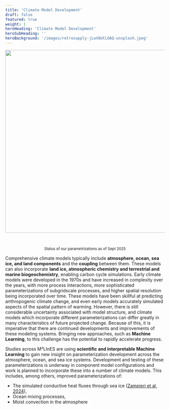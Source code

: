 ```yaml
---
title: 'Climate Model Development'
draft: false
featured: true
weight: 1
heroHeading: 'Climate Model Development'
heroSubHeading: ''
heroBackground: '/images/retrosupply-jLwVAUtLOAQ-unsplash.jpeg'
---
```


<center>
<img src="/images/research/param_status.jpg" style="width: 60vw; padding-bottom: 30px; padding-top: 0px">
</center>
<p style="text-align: center;"><small>Status of our parametrizations as of Sept 2025</small></p>


Comprehensive climate models typically include **atmosphere, ocean, sea ice, and land components** and the **coupling** between them. These models can also incorporate **land ice, atmospheric chemistry and terrestrial and marine biogeochemistry**, enabling carbon cycle simulations. Early climate models were developed in the 1970s and have increased in complexity over the years, with more process interactions, more sophisticated parameterizations of subgridscale processes, and higher spatial resolution being incorporated over time. These models have been skillful at predicting anthropogenic climate change, and even early models accurately simulated aspects of the spatial pattern of warming. However, there is still considerable uncertainty associated with model structure, and climate models which incorporate different parameterizations can differ greatly in many characteristics of future projected change. Because of this, it is imperative that there are continued developments and improvements of these modeling systems. Bringing new approaches, such as **Machine Learning**, to this challenge has the potential to rapidly accelerate progress.

Studies across M²LInES are using **scientific and interpretable Machine Learning** to gain new insight on parameterization development across the atmosphere, ocean, and sea ice systems. Development and testing of these parameterizations is underway in component model configurations and work is planned to incorporate these into a number of climate models. This includes, among others, improved parameterizations of:
* The simulated conductive heat fluxes through sea ice ([Zampieri et al, 2024](https://agupubs.onlinelibrary.wiley.com/doi/10.1029/2023GL106760)),
* Ocean mixing processes,
* Moist convection in the atmosphere
